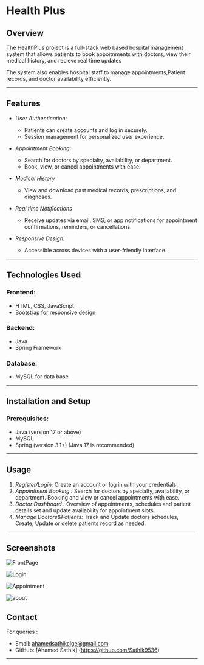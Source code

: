 # Health Plus

## Overview
The HealthPlus project is a full-stack web based hospital management system that allows patients to book appoitnments with doctors, view their medical history, and recieve real time updates

The system also enables hospital staff to manage appointments,Patient records, and doctor availability efficiently.

---

## Features

- *User Authentication:*
  - Patients can create accounts and log in securely.
  - Session management for personalized user experience.

- *Appointment Booking:*
  - Search for doctors by specialty, availability, or department.
  - Book, view, or cancel appointments with ease.

- *Medical History*
  - View and download past medical records, prescriptions, and diagnoses. 

- *Real time Notifications*
  - Receive updates via email, SMS, or app notifications for appointment      confirmations, reminders, or cancellations.
  
- *Responsive Design:*
  - Accessible across devices with a user-friendly interface.

---

## Technologies Used

### Frontend:
- HTML, CSS, JavaScript
- Bootstrap for responsive design

### Backend:
- Java
- Spring Framework

### Database:
- MySQL for data base

---

## Installation and Setup

### Prerequisites:
- Java (version 17 or above)
- MySQL
- Spring (version 3.1+) (Java 17 is recommended)


---

## Usage

1. *Register/Login:* Create an account or log in with your credentials.
2. *Appointment Booking :* Search for doctors by specialty, availability, or department. Booking and view or cancel appointments with ease.
3. *Doctor Dashboard :* Overview of appointments, schedules and patient details set and update availability for appointment slots.
4. *Manage Doctors&Patients:* Track and Update doctors schedules, Create, Update or delete patients record as needed.

---

## Screenshots
![FrontPage](https://github.com/user-attachments/assets/ad4100b9-a039-4733-aa7e-7a3063ce7b34)

![Login](https://github.com/user-attachments/assets/5be8e376-b0d5-40f0-9021-2db0c8394126)

![Appointment](https://github.com/user-attachments/assets/da2c0d7b-778e-4cf5-9b03-868e2836719a)

![about](https://github.com/user-attachments/assets/6d632142-3233-446d-8bbb-649db6c540f2)






## Contact


For queries :
- Email: ahamedsathikclge@gmail.com
- GitHub: [Ahamed Sathik] (https://github.com/Sathik9536)

---
